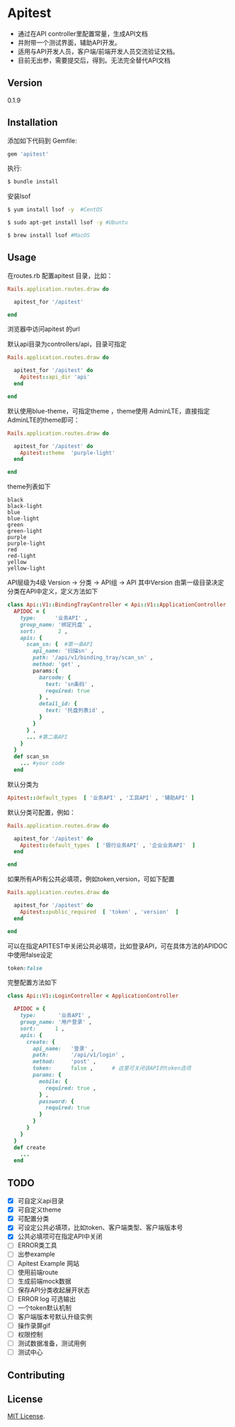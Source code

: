 # Apitest
- 通过在API controller里配置常量，生成API文档
- 并附带一个测试界面，辅助API开发。
- 适用与API开发人员，客户端/前端开发人员交流验证文档。
- 目前无出参，需要提交后，得到。无法完全替代API文档

## Version 
0.1.9

## Installation
添加如下代码到 Gemfile:

```ruby
gem 'apitest'
```

执行:
```bash
$ bundle install
```

安装lsof


```bash
$ yum install lsof -y  #CentOS
```

```bash
$ sudo apt-get install lsof -y #Ubuntu
```

```bash
$ brew install lsof #MacOS
```

## Usage

在routes.rb 配置apitest 目录，比如：

```ruby
Rails.application.routes.draw do

  apitest_for '/apitest'

end
```

浏览器中访问apitest 的url

默认api目录为controllers/api，目录可指定

```ruby
Rails.application.routes.draw do

  apitest_for '/apitest' do 
    Apitest::api_dir 'api'
  end 

end
```

默认使用blue-theme，可指定theme ，theme使用 AdminLTE，直接指定AdminLTE的theme即可：

``` ruby
Rails.application.routes.draw do

  apitest_for '/apitest' do 
    Apitest::theme  'purple-light'
  end

end
```
theme列表如下
```
black
black-light
blue
blue-light
green
green-light
purple
purple-light
red
red-light
yellow
yellow-light
```

API层级为4级
Version -> 分类 -> API组 -> API
其中Version 由第一级目录决定
分类在API中定义，定义方法如下

```ruby
class Api::V1::BindingTrayController < Api::V1::ApplicationController
  APIDOC = {
    type:      '业务API' ,
    group_name: '绑定托盘' ,
    sort:       2 ,
    apis: {
      scan_sn: {  #第一条API
        api_name: '扫描sn' ,
        path: '/api/v1/binding_tray/scan_sn' ,
        method: 'get' ,
        params:{
          barcode: {
            text: 'sn条码' ,
            required: true 
          } , 
          detail_id: {
            text: '托盘列表id' ,
          }
        }
      } ,
      ... #第二条API
    }
  }
  def scan_sn
    ... #your code
  end
```

默认分类为
```ruby
Apitest::default_types  [ '业务API' , '工具API' , '辅助API' ]
```
默认分类可配置，例如：

```ruby
Rails.application.routes.draw do

  apitest_for '/apitest' do 
    Apitest::default_types  [ '银行业务API' , '企业业务API'  ]
  end

end
```

如果所有API有公共必填项，例如token,version，可如下配置

```ruby
Rails.application.routes.draw do

  apitest_for '/apitest' do 
    Apitest::public_required  [ 'token' , 'version'  ]
  end

end
```

可以在指定APITEST中关闭公共必填项，比如登录API，可在具体方法的APIDOC中使用false设定

```ruby
token:false
```

完整配置方法如下
```ruby
class Api::V1::LoginController < ApplicationController

  APIDOC = {
    type:       '业务API' , 
    group_name: '用户登录' ,
    sort:      1 ,
    apis: {
      create: {
        api_name:   '登录' ,
        path:       '/api/v1/login' ,
        method:     'post' ,
        token:      false ,      # 这里可关闭该API的token选项
        params: {
          mobile: {
            required: true ,
          } ,
          password: {
            required: true
          }
        }
      } 
    }
  }
  def create
    ...
  end
```








## TODO
- [x] 可自定义api目录
- [x] 可自定义theme
- [x] 可配置分类
- [x] 可设定公共必填项，比如token、客户端类型、客户端版本号
- [x] 公共必填项可在指定API中关闭
- [ ] ERROR类工具
- [ ] 出参example
- [ ] Apitest Example 网站
- [ ] 使用前端route
- [ ] 生成前端mock数据
- [ ] 保存API分类收起展开状态
- [ ] ERROR log 可选输出
- [ ] 一个token默认机制
- [ ] 客户端版本号默认升级实例
- [ ] 操作录屏gif
- [ ] 权限控制
- [ ] 测试数据准备，测试用例
- [ ] 测试中心

## Contributing


## License
[MIT License](http://opensource.org/licenses/MIT).